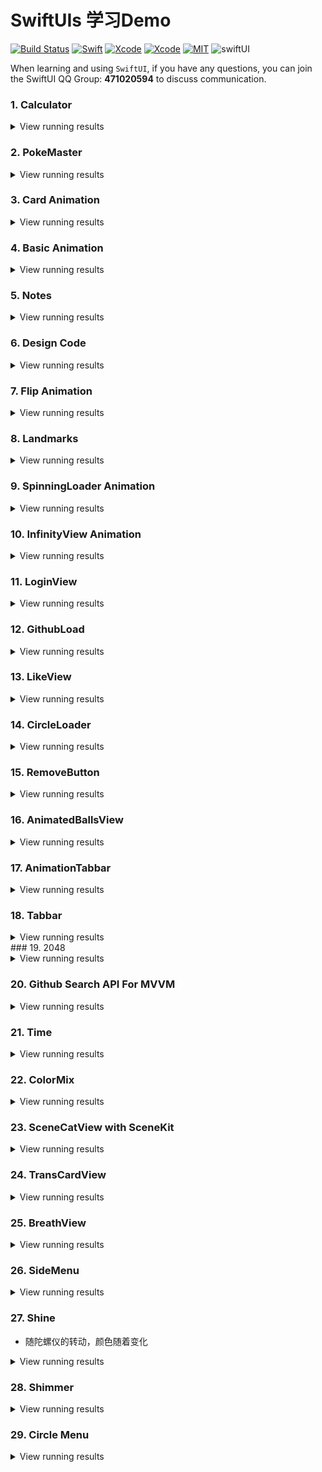 # SwiftUIs 学习Demo
[![Build Status](https://img.shields.io/badge/platforms-iOS%20%7C%20tvOS%20%7C%20macOS%20%7C%20watchOS-green.svg)](https://github.com/Jinxiansen/SwiftUI)
[![Swift](https://img.shields.io/badge/Swift-5.1-orange.svg)](https://swift.org)
[![Xcode](https://img.shields.io/badge/Xcode-11.0-blue.svg)](https://developer.apple.com/xcode)
[![Xcode](https://img.shields.io/badge/macOS-15.0-blue.svg)](https://developer.apple.com/macOS)
[![MIT](https://img.shields.io/badge/licenses-MIT-red.svg)](https://opensource.org/licenses/MIT) ![swiftUI](https://img.shields.io/badge/SwiftUI-learning-orange)

When learning and using `SwiftUI`, if you have any questions, you can join the SwiftUI QQ Group: **471020594** to discuss communication.

### 1. Calculator

<details close>
  <summary>View running results</summary>
<img width="320", height="670" src="./Assets/Calculator.gif"/>
</details>

### 2. PokeMaster

<details close>
  <summary>View running results</summary>
<img width="320", height="637" src="./Assets/pokemaster.gif"/>
</details>

### 3. Card Animation

<details close>
  <summary>View running results</summary>
<img width="320", height="637" src="./Assets/CardAnimation.gif"/>
</details>

### 4. Basic Animation

<details close>
  <summary>View running results</summary>
<img width="320", height="637" src="./Assets/BasicAnimation.gif"/>
</details>

### 5. Notes

<details close>
  <summary>View running results</summary>
<img width="320", height="640" src="./Assets/Notes.gif"/>
</details>

### 6. Design Code

<details close>
  <summary>View running results</summary>
<img width="320", height="640" src="./Assets/DesignCode.gif"/>
</details>

### 7. Flip Animation

<details close>
  <summary>View running results</summary>
<img width="320", height="640" src="./Assets/FlipAnimation.gif"/>
</details>

### 8. Landmarks

<details close>
  <summary>View running results</summary>
<img width="320", height="640" src="./Assets/Landmarks.gif"/>
</details>

### 9. SpinningLoader Animation

<details close>
  <summary>View running results</summary>
<img width="320", height="640" src="./Assets/SpinningLoader.gif"/>
</details>

### 10. InfinityView Animation

<details close>
  <summary>View running results</summary>
<img width="320", height="640" src="./Assets/InfinityView.gif"/>
</details>

### 11. LoginView

<details close>
  <summary>View running results</summary>
<img width="320", height="640" src="./Assets/LoginView.gif"/>
</details>

### 12. GithubLoad

<details close>
  <summary>View running results</summary>
<img width="320", height="640" src="./Assets/GithubLoad.gif"/>
</details>

### 13. LikeView

<details close>
  <summary>View running results</summary>
<img width="320", height="640" src="./Assets/LikeView.gif"/>
</details>

### 14. CircleLoader

<details close>
  <summary>View running results</summary>
<img width="320", height="640" src="./Assets/CircleLoader.gif"/>
</details>

### 15. RemoveButton

<details close>
  <summary>View running results</summary>
<img width="320", height="640" src="./Assets/RemoveButton.gif"/>
</details>

### 16. AnimatedBallsView

<details close>
  <summary>View running results</summary>
<img width="320", height="440" src="./Assets/AnimatedBallsView.gif"/>
</details>

### 17. AnimationTabbar

<details close>
  <summary>View running results</summary>
<img width="320", height="700" src="./Assets/AnimationTabbar.gif"/>
</details>

### 18. Tabbar

<details close>
  <summary>View running results</summary>
<img width="320", height="640" src="./Assets/Tabbar.gif"/>
</details>
### 19. 2048

<details close>
  <summary>View running results</summary>
<img width="320", height="610" src="./Assets/2048.gif"/>
</details>

### 20. Github Search API For MVVM

<details close>
  <summary>View running results</summary>
<img width="320", height="640" src="./Assets/githubmvvm.gif"/>
</details>

### 21. Time

<details close>
  <summary>View running results</summary>
<img width="320", height="640" src="./Assets/timer.gif"/>
</details>

### 22. ColorMix

<details close>
  <summary>View running results</summary>
<img width="320", height="640" src="./Assets/ColorMix.gif"/>
</details>

### 23. SceneCatView with SceneKit

<details close>
  <summary>View running results</summary>
<img width="320", height="640" src="./Assets/scenecat.gif"/>
</details>

### 24. TransCardView

<details close>
  <summary>View running results</summary>
<img width="320", height="640" src="./Assets/transcard.gif"/>
</details>

### 25. BreathView

<details close>
  <summary>View running results</summary>
<img width="320", height="640" src="./Assets/breathView.gif"/>
</details>

### 26. SideMenu

<details close>
  <summary>View running results</summary>
<img width="320", height="640" src="./Assets/sidemenu.gif"/>
</details>

### 27. Shine

+ 随陀螺仪的转动，颜色随着变化

<details close>
  <summary>View running results</summary>
<img width="320", height="720" src="./Assets/shine.gif"/>
</details>

### 28. Shimmer

<details close>
  <summary>View running results</summary>
<img width="320", height="340" src="./Assets/shimmer.gif"/>
</details>

### 29. Circle Menu

<details close>
  <summary>View running results</summary>
<img width="320", height="640" src="./Assets/CircleMenu.gif"/>
</details>

